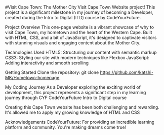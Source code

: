 #Visit Cape Town: The Mother City
Visit Cape Town Website project! This project is a significant milestone in my journey of becoming a Developer, created during the Intro to Digital (ITD) course by CodeYourFuture.

Project Overview
This one-page website is a vibrant showcase of why to visit Cape Town, my hometown and the heart of the Western Cape. Built with HTML, CSS, and a bit of JavaScript, it's designed to captivate visitors with stunning visuals and engaging content about the Mother City.


Technologies Used
HTML5: Structuring our content with semantic markup
CSS3: Styling our site with modern techniques like Flexbox
JavaScript: Adding interactivity and smooth scrolling

Getting Started
Clone the repository:
git clone https://github.com/katshi-MK/Hometown-homepage

My Coding Journey
As a Developer exploring the exciting world of development, this project represents a significant step in my learning journey through CYF CodeYourFuture Intro to Digital course

Creating this Cape Town website has been both challenging and rewarding. It's allowed me to apply my growing knowledge of HTML and CSS

Acknowledgements
CodeYourFuture: For providing an incredible learning platform and community. You're making dreams come true!
